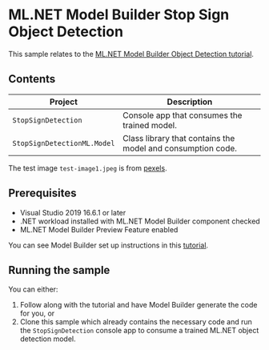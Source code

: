 ﻿---
page_type: sample
name: "ML.NET Model Builder Stop Sign Object Detection"
description: "Use ML.NET Model Builder to train a deep learning object detection model in Azure."
urlFragment: "mlnet-object-detection-model-builder"
languages:
- csharp
products:
- dotnet
- dotnet-core
- visual-studio
---

# ML.NET Model Builder Stop Sign Object Detection

This sample relates to the [ML.NET Model Builder Object Detection tutorial](https://docs.microsoft.com/dotnet/machine-learning/tutorials/object-detection-model-builder).

## Contents

| Project                     | Description                                                 |
|-----------------------------|-------------------------------------------------------------|
| `StopSignDetection`         | Console app that consumes the trained model.                |
| `StopSignDetectionML.Model` | Class library that contains the model and consumption code. |

The test image `test-image1.jpeg` is from [pexels](https://www.pexels.com/photo/red-stop-sign-39080/).

## Prerequisites

- Visual Studio 2019 16.6.1 or later
- .NET workload installed with ML.NET Model Builder component checked
- ML.NET Model Builder Preview Feature enabled

You can see Model Builder set up instructions in this [tutorial](https://dotnet.microsoft.com/learn/ml-dotnet/get-started-tutorial/install).

## Running the sample

You can either:

1. Follow along with the tutorial and have Model Builder generate the code for you, or
2. Clone this sample which already contains the necessary code and run the `StopSignDetection` console app to consume a trained ML.NET object detection model.